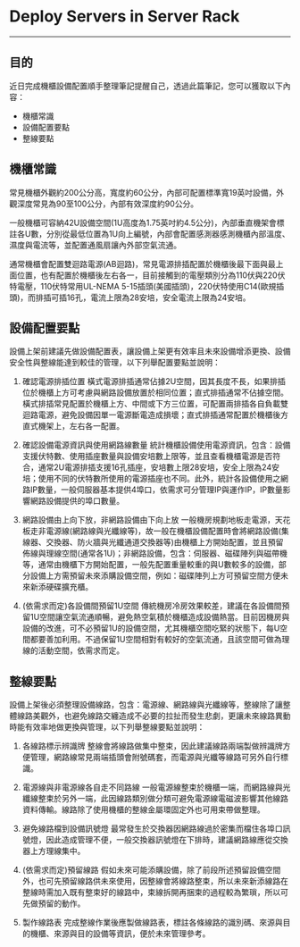 # Deploy Servers in Server Rack
---
## 目的
近日完成機櫃設備配置順手整理筆記提醒自己，透過此篇筆記，您可以獲取以下內容：
* 機櫃常識
* 設備配置要點
* 整線要點

## 機櫃常識
常見機櫃外觀約200公分高，寬度約60公分，內部可配置標準寬19英吋設備，外觀深度常見為90至100公分，內部有效深度約90公分。

一般機櫃可容納42U設備空間(1U高度為1.75英吋約4.5公分)，內部垂直機架會標註各U數，分別從最低位置為1U向上編號，內部會配置感測器感測機櫃內部溫度、濕度與電流等，並配置通風扇讓內外部空氣流通。

通常機櫃會配置雙迴路電源(AB迴路)，常見電源排插配置於機櫃後最下面與最上面位置，也有配置於機櫃後左右各一，目前接觸到的電壓類別分為110伏與220伏特電壓，110伏特常用UL-NEMA 5-15插頭(美國插頭)，220伏特使用C14(歐規插頭)，而排插可插16孔，電流上限為28安培，安全電流上限為24安培。

## 設備配置要點
設備上架前建議先做設備配置表，讓設備上架更有效率且未來設備增添更換、設備安全性與整線能達到較佳的管理，以下列舉配置要點並說明：

1. 確認電源排插位置
橫式電源排插通常佔據2U空間，因其長度不長，如果排插位於機櫃上方可考慮與網路設備放置於相同位置；直式排插通常不佔據空間。橫式排插常見配置於機櫃上方、中間或下方三位置，可配置兩排插各自負載雙迴路電源，避免設備因單一電源斷電造成損壞；直式排插通常配置於機櫃後方直式機架上，左右各一配置。

2. 確認設備電源資訊與使用網路線數量
統計機櫃設備使用電源資訊，包含：設備支援伏特數、使用插座數量與設備安培數上限等，並且查看機櫃電源是否符合，通常2U電源排插支援16孔插座，安培數上限28安培，安全上限為24安培；使用不同的伏特數所使用的電源插座也不同。此外，統計各設備使用之網路IP數量，一般伺服器基本提供4埠口，依需求可分管理IP與運作IP，IP數量影響網路設備提供的埠口數量。

3. 網路設備由上向下放，非網路設備由下向上放
一般機房規劃地板走電源，天花板走非電源線(網路線與光纖線等)，故一般在機櫃設備配置時會將網路設備(集線器、交換器、防火牆與光纖通道交換器等)由機櫃上方開始配置，並且預留佈線與理線空間(通常各1U)；非網路設備，包含：伺服器、磁碟陣列與磁帶機等，通常由機櫃下方開始配置，一般先配置重量較重的與U數較多的設備，部分設備上方需預留未來添購設備空間，例如：磁碟陣列上方可預留空間方便未來新添硬碟擴充櫃。

4. (依需求而定)各設備間預留1U空間
傳統機房冷房效果較差，建議在各設備間預留1U空間讓空氣流通順暢，避免熱空氣積於機櫃造成設備熱當。目前因機房與設備的改進，可不必預留1U的設備空間，尤其機櫃空間吃緊的狀態下，每U空間都要善加利用。不過保留1U空間相對有較好的空氣流通，且該空間可做為理線的活動空間，依需求而定。

## 整線要點
設備上架後必須整理設備線路，包含：電源線、網路線與光纖線等，整線除了讓整體線路美觀外，也避免線路交纏造成不必要的拉扯而發生悲劇，更讓未來線路異動時能有效率地做更換與管理，以下列舉整線要點並說明：

1. 各線路標示辨識牌
整線會將線路做集中整束，因此建議線路兩端製做辨識牌方便管理，網路線常見兩端插頭會附號碼套，而電源與光纖等線路可另外自行標識。

2. 電源線與非電源線各自走不同路線
一般電源線整束於機櫃一端，而網路線與光纖線整束於另外一端，此因線路類別做分類可避免電源線電磁波影響其他線路資料傳輸。線路除了使用機櫃的整線金屬環固定外也可用束帶做整理。

3. 避免線路檔到設備訊號燈
最常發生於交換器因網路線過於密集而檔住各埠口訊號燈，因此造成管理不便，一般交換器訊號燈在下排時，建議網路線應從交換器上方理線集中。

4. (依需求而定)預留線路
假如未來可能添購設備，除了前段所述預留設備空間外，也可先預留線路供未來使用，因整線會將線路整束，所以未來新添線路在整線時需加入既有整束好的線路中，束線拆開再捆束的過程較為繁瑣，所以可先做預留的動作。

5. 製作線路表
完成整線作業後應製做線路表，標註各條線路的識別碼、來源與目的機櫃、來源與目的設備等資訊，便於未來管理參考。